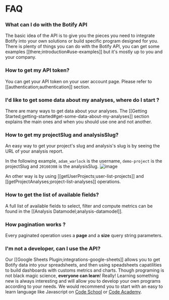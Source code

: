 # FAQ

### What can I do with the Botify API

The basic idea of the API is to give you the pieces you need to integrate Botify into your own solutions or build specific program designed for you. There is plenty of things you can do with the Botify API, you can get some examples [[there;introduction#use-examples]] but it's mostly up to you and your company.

### How to get my API token?
You can get your API token on your user account page. Please refer to [[authentication;authentication]] section.


### I'd like to get some data about my analyses, where do I start ?
There are many ways to get data about your analyses. The [[Getting Started;getting-started#get-some-data-about-my-analyses]] section explains the main ones and when you should use one and not another.


### How to get my projectSlug and analysisSlug?
An easy way to get your project's slug and analysis's slug is by seeing the URL of your analysis report.

In the following example, `adam_warlock` is the username, `demo-project` is the projectSlug and `20160308` is the analysisSlug.
![image](/staticfiles/images/img_google_sheets_integration_slugs.png)

An other way is by using [[getUserProjects;user-list-projects]] and [[getProjectAnalyses;project-list-analyses]] operations.


### How to get the list of available fields?
A full list of available fields to select, filter and compute metrics can be found in the [[Analysis Datamodel;analysis-datamodel]].


### How pagination works ?
Every paginated operation uses a **page** and a **size** query string parameters.


### I'm not a developer, can I use the API?
Our [[Google Sheets Plugin;integrations-google-sheets]] allows you to get Botify data into your spreadsheets, and then using speadsheets capatilities to build dashboards with customs metrics and charts.
Though programing is not black magic science, **everyone can learn**! Really! Learning something new is always interesting and will allow you to develop your own programs according to your needs. We would recommend you to start with an easy to learn language like Javascript on [Code School](#https://www.codeschool.com/courses/javascript-road-trip-part-1) or [Code Academy](#https://www.codecademy.com/learn/javascript).
